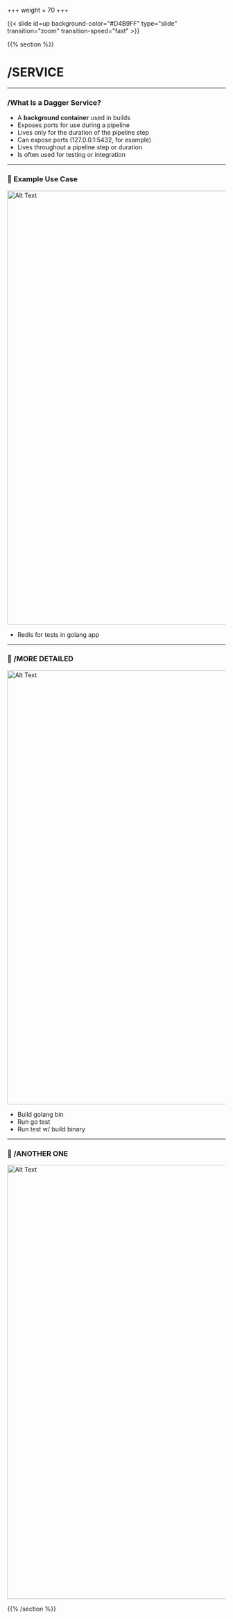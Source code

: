 +++
weight = 70
+++

{{< slide id=up background-color="#D4B9FF" type="slide" transition="zoom" transition-speed="fast" >}}

{{% section %}}

# /SERVICE

---

### /What Is a Dagger Service?

- A **background container** used in builds
- Exposes ports for use during a pipeline
- Lives only for the duration of the pipeline step
- Can expose ports (127.0.0.1:5432, for example)
- Lives throughout a pipeline step or duration
- Is often used for testing or integration

---

### 🧪 Example Use Case

<img src="https://artifacts.automation.sthings-vsphere.labul.sva.de/dagger/service-redis.png" alt="Alt Text" width="1000" style="border: none; box-shadow: none;" />

- Redis for tests in golang app

---

### 🧪 /MORE DETAILED

<img src="https://artifacts.automation.sthings-vsphere.labul.sva.de/dagger/test.png" alt="Alt Text" width="1000" style="border: none; box-shadow: none;" />

- Build golang bin
- Run go test
- Run test w/ build binary

---

### 🧪 /ANOTHER ONE

<img src="https://artifacts.automation.sthings-vsphere.labul.sva.de/dagger/serve.png" alt="Alt Text" width="1000" style="border: none; box-shadow: none;" />



{{% /section %}}
